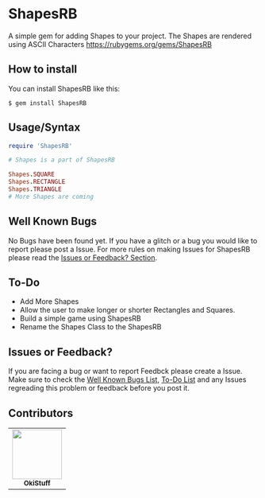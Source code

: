 # ShapesRB
A simple gem for adding Shapes to your project. The Shapes are rendered using ASCII Characters
https://rubygems.org/gems/ShapesRB
## How to install
You can install ShapesRB like this:
```
$ gem install ShapesRB
```
## Usage/Syntax
```ruby
require 'ShapesRB'

# Shapes is a part of ShapesRB

Shapes.SQUARE
Shapes.RECTANGLE
Shapes.TRIANGLE
# More Shapes are coming
```

## Well Known Bugs
No Bugs have been found yet. If you have a glitch or a bug you would like to report please post a Issue. For more rules on making Issues for ShapesRB please read the [Issues or Feedback? Section](https://github.com/OkiStuff/ShapesRB/blob/master/README.md#issues-or-feedback).

## To-Do
- Add More Shapes
- Allow the user to make longer or shorter Rectangles and Squares.
- Build a simple game using ShapesRB
- Rename the Shapes Class to the ShapesRB

## Issues or Feedback?

If you are facing a bug or want to report Feedbck please create a Issue. Make sure to check the [Well Known Bugs List](https://github.com/OkiStuff/ShapesRB/blob/master/README.md#well-known-bugs), [To-Do List](https://github.com/OkiStuff/ShapesRB/blob/master/README.md#to-do) and any Issues regreading this problem or feedback before you post it.

## Contributors

<table>
  <tr>
    <td align="center"><a href="https://github.com/OkiStuff"><img src="https://avatars2.githubusercontent.com/u/40648091?v=4" width="100px;" alt=""/><br /><sub><b>OkiStuff </b></sub></td>

  </tr>

</table>
